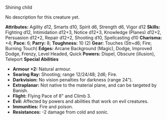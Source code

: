 Shining child

No description for this creature yet.

**Attributes:** Agility d12, Smarts d10, Spirit d6, Strength d6, Vigor
d12
**Skills:** Fighting d12, Intimidation d12+3, Notice d12+3, Knowledge
(Planes) d12+2, Persuasion d12+2, Repair d12+2, Shooting d10,
Spellcasting d10
**Charisma:** +4; **Pace:** 6; **Parry:** 8; **Toughness:** 10 (2)
**Gear:** Touches (Str+d6; Fire; Burning Touch)
**Edges:** Arcane Background (Magic), Dodge, Improved Dodge, Frenzy,
Level Headed, Quick
**Powers:** Dispel, Obscure (illusion), Teleport
**Special Abilities**
- **Armour +2:** Natural armour.
- **Searing Ray:** Shooting; range 12/24/48; 2d6; Fire.
- **Darkvision:** No vision penalties for darkness (range 24").
- **Extraplanar:** Not native to the material plane, and can be targeted
by Banish.
- **Flight:** Flying Pace of 8" and Climb 3.
- **Evil:** Affected by powers and abilities that work on evil
creatures.
- **Immunities:** Fire and poison.
- **Resistances:** -2 damage from cold and sonic.

